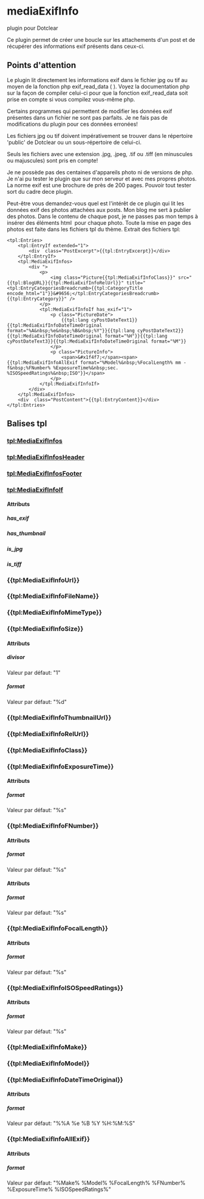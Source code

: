 # mediaExifInfo

plugin pour Dotclear

Ce plugin permet de créer une boucle sur les attachements  d'un post et de récupérer des informations exif présents dans ceux-ci.

## Points d'attention

Le plugin lit directement les informations exif dans le fichier jpg ou tif au moyen de la fonction php exif_read_data ( ). Voyez la documentation php sur la façon de compiler celui-ci pour que la fonction exif_read_data soit
prise en compte si vous compilez vous-même php.

Certains programmes qui permettent de modifier les données exif présentes dans un fichier ne sont pas parfaits. Je ne fais pas de modifications du plugin pour ces données erronées!

Les fichiers jpg ou tif doivent impérativement se trouver dans le répertoire 'public' de Dotclear  ou un sous-répertoire de celui-ci.

Seuls les fichiers avec une extension .jpg, .jpeg, .tif ou .tiff (en minuscules ou majuscules) sont pris en compte!

Je ne possède pas des centaines d'appareils photo ni de versions de php. Je n'ai pu tester le plugin que sur mon serveur et avec mes propres photos. La norme exif est une brochure de près de 200 pages. Pouvoir tout tester sort du cadre dece plugin.

Peut-être vous demandez-vous quel est l'intérêt de ce plugin qui lit les données exif des photos attachées aux posts. Mon blog me sert à publier des photos. Dans le contenu de chaque post, je ne passes pas mon temps à insérer des éléments
html <img> pour chaque photo. Toute la mise en page des photos est faite dans les fichiers tpl du thème. Extrait des fichiers tpl:

```
<tpl:Entries>
	<tpl:EntryIf extended="1">
		<div  class="PostExcerpt">{{tpl:EntryExcerpt}}</div>
	</tpl:EntryIf>
	<tpl:MediaExifInfos>
		<div ">
			<p>
				<img class="Picture{{tpl:MediaExifInfoClass}}" src="{{tpl:BlogURL}}{{tpl:MediaExifInfoRelUrl}}" title="<tpl:EntryCategoriesBreadcrumb>{{tpl:CategoryTitle encode_html="1"}}&#9656;</tpl:EntryCategoriesBreadcrumb>{{tpl:EntryCategory}}" />
			</p>
			<tpl:MediaExifInfoIf has_exif="1">
				<p class="PictureDate">
					{{tpl:lang cyPostDateText1}}{{tpl:MediaExifInfoDateTimeOriginal format="%A&nbsp;%e&nbsp;%B&nbsp;%Y"}}{{tpl:lang cyPostDateText2}}{{tpl:MediaExifInfoDateTimeOriginal format="%H"}}{{tpl:lang cyPostDateText3}}{{tpl:MediaExifInfoDateTimeOriginal format="%M"}}
				</p>
				<p class="PictureInfo">
					<span>&#x1f4f7;</span><span>{{tpl:MediaExifInfoAllExif format="%Model%&nbsp;%FocalLength% mm - f&nbsp;%FNumber% %ExposureTime%&nbsp;sec. %ISOSpeedRatings%&nbsp;ISO"}}</span>
				</p>
			</tpl:MediaExifInfoIf>
		</div>
	</tpl:MediaExifInfos>
	<div  class="PostContent">{{tpl:EntryContent}}</div>
</tpl:Entries>
```

## Balises tpl

### <tpl:MediaExifInfos>

### <tpl:MediaExifInfosHeader>

### <tpl:MediaExifInfosFooter>

### <tpl:MediaExifInfoIf>

#### Attributs

##### has_exif

##### has_thumbnail

##### is_jpg

##### is_tiff

### {{tpl:MediaExifInfoUrl}}

### {{tpl:MediaExifInfoFileName}}

### {{tpl:MediaExifInfoMimeType}}

### {{tpl:MediaExifInfoSize}}

#### Attributs

##### divisor

Valeur par défaut: "1"

##### format

Valeur par défaut: "%d"

### {{tpl:MediaExifInfoThumbnailUrl}}

### {{tpl:MediaExifInfoRelUrl}}

### {{tpl:MediaExifInfoClass}}

### {{tpl:MediaExifInfoExposureTime}}

#### Attributs

##### format

Valeur par défaut: "%s"

### {{tpl:MediaExifInfoFNumber}}

#### Attributs

##### format

Valeur par défaut: "%s"

#### Attributs

##### format

Valeur par défaut: "%s"

### {{tpl:MediaExifInfoFocalLength}}

#### Attributs

##### format

Valeur par défaut: "%s"

### {{tpl:MediaExifInfoISOSpeedRatings}}

#### Attributs

##### format

Valeur par défaut: "%s"

### {{tpl:MediaExifInfoMake}}

### {{tpl:MediaExifInfoModel}}

### {{tpl:MediaExifInfoDateTimeOriginal}}

#### Attributs

##### format

Valeur par défaut: "%%A %e %B %Y %H:%M:%S"

### {{tpl:MediaExifInfoAllExif}}

#### Attributs

##### format

Valeur par défaut: "%Make% %Model% %FocalLength% %FNumber% %ExposureTime% %ISOSpeedRatings%"

